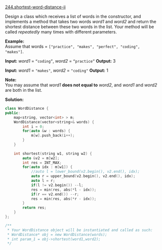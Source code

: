 [244.shortest-word-distance-ii](https://leetcode.com/problems/shortest-word-distance-ii/)  

Design a class which receives a list of words in the constructor, and implements a method that takes two words _word1_ and _word2_ and return the shortest distance between these two words in the list. Your method will be called _repeatedly_ many times with different parameters. 

**Example:**  
Assume that words = `["practice", "makes", "perfect", "coding", "makes"]`.

**Input:** _word1_ = `“coding”`, _word2_ = `“practice”`
**Output:** 3

**Input:** _word1_ = `"makes"`, _word2_ = `"coding"`
**Output:** 1

**Note:**  
You may assume that _word1_ **does not equal to** _word2_, and _word1_ and _word2_ are both in the list.  



**Solution:**  

```cpp
class WordDistance {
public:
    map<string, vector<int> > m;
    WordDistance(vector<string>& words) {
        int i = 0;
        for(auto &w : words) {
            m[w].push_back(i++);
        }
    }
    
    int shortest(string w1, string w2) {
        auto &v2 = m[w2];
        int res = INT_MAX;
        for(auto idx : m[w1]) {
            //auto l = lower_bound(v2.begin(), v2.end(), idx);
            auto r = upper_bound(v2.begin(), v2.end(), idx);
            auto l = r;
            if(l != v2.begin()) --l;
            res = min(res, abs(*l - idx));
            if(r == v2.end()) --r;
            res = min(res, abs(*r - idx));
        }
        return res;
    }
};

/**
 * Your WordDistance object will be instantiated and called as such:
 * WordDistance* obj = new WordDistance(words);
 * int param_1 = obj->shortest(word1,word2);
 */
```
      
